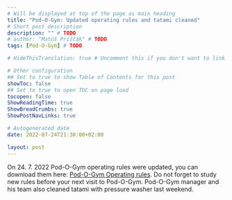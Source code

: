 ```yaml
---
# Will be displayed at top of the page as main heading
title: "Pod-O-Gym: Updated operating rules and tatami cleaned"
# Short post description
description: "" # TODO
# author: "Matúš Priščák" # TODO
tags: [Pod-O-Gym] # TODO

# HideThisTranslation: true # Uncomment this if you don't want to link this translation of page in translations

# Other configuration
## Set to true to show Table of Contents for this post
showToc: false
## Set to true to open TOC on page load
tocopen: false
ShowReadingTime: true
ShowBreadCrumbs: true
ShowPostNavLinks: true

# Autogenerated date
date: 2022-07-24T21:30:00+02:00

layout: post
---
```


On 24. 7. 2022 Pod-O-Gym operating rules were updated, you can download them here: [Pod-O-Gym Operating rules](/en/services/pod-o-gym/pod_o_gym_operating_rules.pdf). Do not forget to study new rules before your next visit to Pod-O-Gym. Pod-O-Gym manager and his team also cleaned tatami with pressure washer last weekend.
